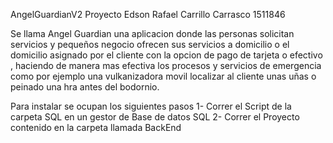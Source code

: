 AngelGuardianV2
Proyecto 
Edson Rafael Carrillo Carrasco 1511846

Se llama Angel Guardian una aplicacion donde las personas solicitan servicios y pequeños negocio ofrecen sus servicios a domicilio o el domicilio asignado por el cliente con la opcion de pago de tarjeta o efectivo , haciendo de manera mas efectiva los procesos y servicios de emergencia como por ejemplo una vulkanizadora movil localizar al cliente unas uñas o peinado una hra antes del bodornio.

Para instalar se ocupan los siguientes pasos 
1- Correr el Script de la carpeta SQL en un gestor de Base de datos SQL 
2- Correr el Proyecto contenido en la carpeta llamada BackEnd

